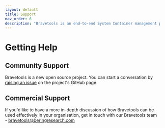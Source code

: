 ```yaml
---
layout: default
title: Support
nav_order: 6
description: "Bravetools is an end-to-end System Container management platform. Bravetools makes it easy to configure, build, and deploy reproducible and isolated environments either on single machines or large clusters."
---
```


# Getting Help

## Community Support

Bravetools is a new open source project. You can start a conversation by [raising an issue](https://github.com/bravetools/bravetools/issues) on the project's GitHub page.

## Commercial Support

If you'd like to have a more in-depth discussion of how Bravetools can be used effectively in your organisation, get in touch with our Bravetools team - [bravetools@beringresearch.com](mailto:bravetools@beringresesarch.com?subject=[Support]%20Bravetools%20Information)
